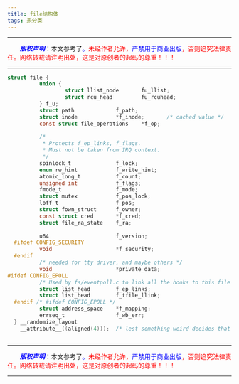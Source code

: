```yaml
---
title: file结构体
tags: 未分类
---
```


------

&emsp;&emsp;<font color=blue>**_版权声明_**</font>：本文参考了<font color=blue>。</font><font color=red>未经作者允许，<font color=blue>严禁用于商业出版</font>，否则追究法律责任。网络转载请注明出处，这是对原创者的起码的尊重！！！</font>

------

```c
struct file {
          union {
                  struct llist_node       fu_llist;
                  struct rcu_head         fu_rcuhead;
          } f_u;
          struct path             f_path;
          struct inode            *f_inode;       /* cached value */
          const struct file_operations    *f_op;
          
          /*
           * Protects f_ep_links, f_flags.
           * Must not be taken from IRQ context.
           */
          spinlock_t              f_lock;
          enum rw_hint            f_write_hint;
          atomic_long_t           f_count;
          unsigned int            f_flags;
          fmode_t                 f_mode;
          struct mutex            f_pos_lock;
          loff_t                  f_pos;
          struct fown_struct      f_owner;
          const struct cred       *f_cred;
          struct file_ra_state    f_ra;
          
          u64                     f_version;
  #ifdef CONFIG_SECURITY
          void                    *f_security;
  #endif  
          /* needed for tty driver, and maybe others */
          void                    *private_data;
#ifdef CONFIG_EPOLL
          /* Used by fs/eventpoll.c to link all the hooks to this file */
          struct list_head        f_ep_links;
          struct list_head        f_tfile_llink;
  #endif /* #ifdef CONFIG_EPOLL */
          struct address_space    *f_mapping;
          errseq_t                f_wb_err;
  } __randomize_layout
    __attribute__((aligned(4)));  /* lest something weird decides that 2 is OK */
		  

```
------

&emsp;&emsp;<font color=blue>**_版权声明_**</font>：本文参考了<font color=blue>。</font><font color=red>未经作者允许，<font color=blue>严禁用于商业出版</font>，否则追究法律责任。网络转载请注明出处，这是对原创者的起码的尊重！！！</font>

------
